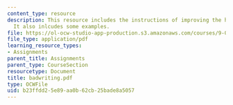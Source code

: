 ```yaml
---
content_type: resource
description: This resource includes the instructions of improving the handwriting.
  It also inlcudes some examples.
file: https://ol-ocw-studio-app-production.s3.amazonaws.com/courses/9-00-introduction-to-psychology-fall-2004/b23ffdd25e89aa0b62cb25bade8a5057_badwriting.pdf
file_type: application/pdf
learning_resource_types:
- Assignments
parent_title: Assignments
parent_type: CourseSection
resourcetype: Document
title: badwriting.pdf
type: OCWFile
uid: b23ffdd2-5e89-aa0b-62cb-25bade8a5057
---
```

